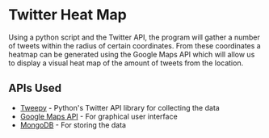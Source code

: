 # Twitter Heat Map
Using a python script and the Twitter API, the program will gather a number of tweets within the radius of certain coordinates. From these coordinates a heatmap can be generated using the Google Maps API which will allow us to display a visual heat map of the amount of tweets from the location. 

## APIs Used
* [Tweepy](http://tweepy.readthedocs.io/en/v3.5.0/) - Python's Twitter API library for collecting the data
* [Google Maps API](https://developers.google.com/maps/documentation/javascript/tutorial) - For graphical user interface
* [MongoDB](https://www.mongodb.com/) - For storing the data
